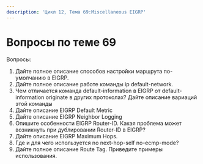 ```yaml
---
description: 'Цикл 12, Тема 69:Miscellaneous EIGRP'
---
```


# Вопросы по теме 69

Вопросы:

1. Дайте полное описание способов настройки маршрута по-умолчанию в EIGRP.
2. Дайте полное описание работе команды ip default-network.
3. Чем отличается команда default-information в EIGRP от default-information originate в других протоколах? Дайте описание вариаций этой команды
4. Дайте описание EIGRP Default Metric
5. Дайте описание EIGRP Neighbor Logging
6. Опишите особенности EIGRP Router-ID. Какая проблема может возникнуть при дублировании Router-ID в EIGRP?
7. Дайте описание EIGRP Maximum Hops.
8. Где и для чего используется no next-hop-self no-ecmp-mode?
9. Дайте полное описание Route Tag. Приведите примеры использования.

